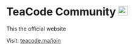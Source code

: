 # TeaCode Community <a href="https://teacode.ma" target="_blank"><img src="https://teacode.ma/assets/img/teacode/teacode_circle.ico" width="25"></a>

This the official website

Visit: [teacode.ma/join](teacode.ma/join)

